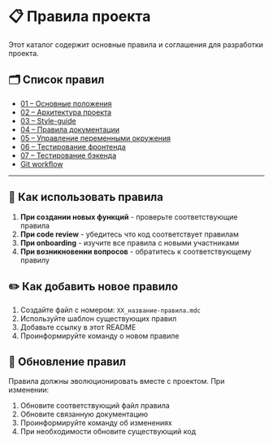 # 📋 Правила проекта

Этот каталог содержит основные правила и соглашения для разработки проекта.

## 🗂️ Список правил

- [01 – Основные положения](./01_main.mdc)
- [02 – Архитектура проекта](./02_architecture.mdc)
- [03 – Style-guide](./03_style-guide.mdc)
- [04 – Правила документации](./04_docs%20rules.mdc)
- [05 – Управление переменными окружения](./05_environment-variables.mdc)
- [06 – Тестирование фронтенда](./06_frontend-tests.mdc)
- [07 – Тестирование бэкенда](./07_backend-tests.mdc)
- [Git workflow](./git-workflow.mdc)

---

## 🎯 Как использовать правила

1. **При создании новых функций** - проверьте соответствующие правила
2. **При code review** - убедитесь что код соответствует правилам  
3. **При onboarding** - изучите все правила с новыми участниками
4. **При возникновении вопросов** - обратитесь к соответствующему правилу

## ✏️ Как добавить новое правило

1. Создайте файл с номером: `XX_название-правила.mdc`
2. Используйте шаблон существующих правил
3. Добавьте ссылку в этот README
4. Проинформируйте команду о новом правиле

## 🔄 Обновление правил

Правила должны эволюционировать вместе с проектом. При изменении:

1. Обновите соответствующий файл правила
2. Обновите связанную документацию
3. Проинформируйте команду об изменениях
4. При необходимости обновите существующий код 